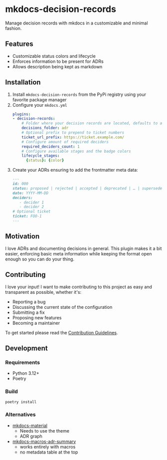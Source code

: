 mkdocs-decision-records
==

Manage decision records with mkdocs in a customizable and minimal fashion.

## Features

- Customizable status colors and lifecycle
- Enforces information to be present for ADRs
- Allows description being kept as markdown

## Installation

1. Install `mkdocs-decision-records` from the PyPi registry using your favorite package manager
2. Configure your `mkdocs.yml`
   ```yaml
   plugins:
   - decision-records:
       # Folder where your decision records are located, defaults to adr
       decisions_folder: adr
       # Optional prefix to prepend to ticket numbers
       ticket_url_prefix: https://ticket.example.com/
       # Configure amount of required deciders
       required_deciders_count: 1
       # Configure available stages and the badge colors
       lifecycle_stages:
         {status}: {color}
   ```
3. Create your ADRs ensuring to add the frontmatter meta data:
   ```markdown
   ---
   id: 000
   status: proposed | rejected | accepted | deprecated | … | superseded by
   date: YYYY-MM-DD
   deciders:
      - decider 1
      - decider 2
   # Optional ticket
   ticket: FOO-1
   ---
   ```

## Motivation

I love ADRs and documenting decisions in general. This plugin makes it a bit easier, enforcing basic meta information
while keeping the format open enough so you can do your thing.

## Contributing

I love your input! I want to make contributing to this project as easy and transparent as possible, whether it's:

- Reporting a bug
- Discussing the current state of the configuration
- Submitting a fix
- Proposing new features
- Becoming a maintainer

To get started please read the [Contribution Guidelines](./CONTRIBUTING.md).

## Development

### Requirements

- Python 3.12+
- Poetry

### Build

````sh
poetry install
````

### Alternatives

- [mkdocs-material](https://pypi.org/project/mkdocs-material-adr/)
    - Needs to use the theme
    - ADR graph
- [mkdocs-macros-adr-summary](https://github.com/febus982/mkdocs-macros-adr-summary)
    - works entirely with macros
    - no metadata table at the top